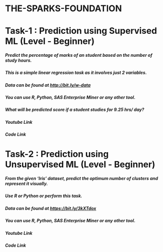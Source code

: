 # THE-SPARKS-FOUNDATION

# Task-1 : Prediction using Supervised ML (Level - Beginner)

##### Predict the percentage of marks of an student based on the number of study hours.
##### This is a simple linear regression task as it involves just 2 variables.
##### Data can be found at http://bit.ly/w-data
##### You can use R, Python, SAS Enterprise Miner or any other tool.
##### What will be predicted score if a student studies for 9.25 hrs/ day?
##### Youtube Link
##### Code Link


# Task-2 : Prediction using Unsupervised ML (Level - Beginner)

##### From the given ‘Iris’ dataset, predict the optimum number of clusters and represent it visually.
##### Use R or Python or perform this task.
##### Data can be found at https://bit.ly/3kXTdox
##### You can use R, Python, SAS Enterprise Miner or any other tool.
##### Youtube Link
##### Code Link
